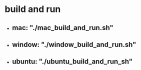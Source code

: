 # build and run
- ## mac: "./mac_build_and_run.sh"
- ## window: "./window_build_and_run.sh"      
- ## ubuntu: "./ubuntu_build_and_run_sh"

